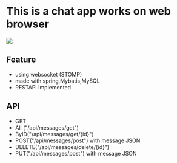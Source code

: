 # This is a chat app works on web browser

<img src="https://github.com/masibw/dataStore/blob/master/output.gif">

## Feature
- using websocket (STOMP)
- made with spring,Mybatis,MySQL
- RESTAPI  Implemented



## API 
- GET
 - All ("/api/messages/get")
 - ByID("/api/messages/get/{id}")
- POST("/api/messages/post") with message JSON
- DELETE("/api/messages/delete/{id}")
- PUT("/api/messages/post") with message JSON

